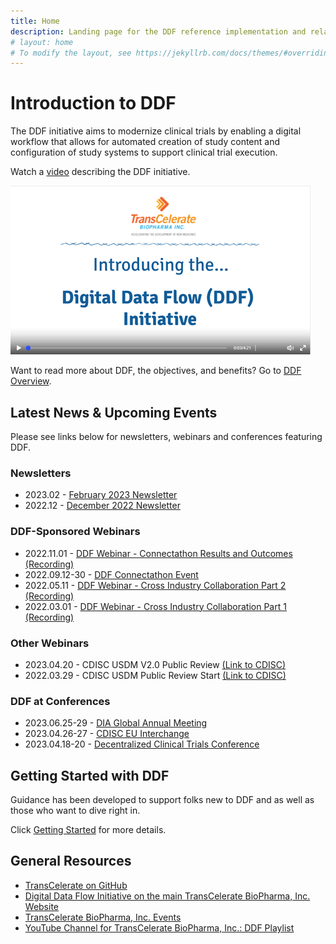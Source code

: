 ```yaml
---
title: Home
description: Landing page for the DDF reference implementation and related information
# layout: home
# To modify the layout, see https://jekyllrb.com/docs/themes/#overriding-theme-defaults
---
```

# Introduction to DDF

The DDF initiative aims to modernize clinical trials by enabling a digital workflow that allows for automated creation of study content and configuration of study systems to support clinical trial execution.

Watch a [video](https://www.youtube.com/watch?v=082onW7jhe4) describing the DDF initiative. 

<a href="https://www.youtube.com/watch?v=082onW7jhe4">
<img src="media\images\overview.png">
</a>
<p></p>

Want to read more about DDF, the objectives, and benefits?  Go to [DDF Overview](overview.md).

## Latest News & Upcoming Events

Please see links below for newsletters, webinars and conferences featuring DDF. 

### Newsletters  
- 2023.02 - [February 2023 Newsletter](https://github.com/transcelerate/ddf-home/blob/main/documents/newsletters/Digital%20Data%20Flow%20-%20FEB%202023%20Newsletter.png)
- 2022.12 - [December 2022 Newsletter](https://github.com/transcelerate/ddf-home/blob/main/documents/newsletters/Digital%20Data%20Flow%20-%20DEC%202022%20Newsletter.pdf)

### DDF-Sponsored Webinars
- 2022.11.01 - [DDF Webinar - Connectathon Results and Outcomes (Recording)](https://www.youtube.com/watch?v=IbmGLtfAW9o)
- 2022.09.12-30 - [DDF Connectathon Event](CaT_home.md)
- 2022.05.11 - [DDF Webinar - Cross Industry Collaboration Part 2 (Recording)](https://www.youtube.com/watch?v=II5Cuq4Q7QE)
- 2022.03.01 - [DDF Webinar - Cross Industry Collaboration Part 1 (Recording)](https://www.youtube.com/watch?v=O6qqTSz8ls0)

### Other Webinars
- 2023.04.20 - CDISC USDM V2.0 Public Review [(Link to CDISC)](https://www.cdisc.org/events/webinar/digital-data-flow-project-phase-2-public-review)
- 2022.03.29 - CDISC USDM Public Review Start [(Link to CDISC)](https://www.cdisc.org/ddf)

### DDF at Conferences
- 2023.06.25-29 - [DIA Global Annual Meeting](https://www.diaglobal.org/en/flagship/dia-2023)
- 2023.04.26-27 - [CDISC EU Interchange](https://www.cdisc.org/events/interchange/2023-europe-interchange)
- 2023.04.18-20 - [Decentralized Clinical Trials Conference](https://informaconnect.com/decentralized-clinical-trials/)

## Getting Started with DDF

Guidance has been developed to support folks new to DDF and as well as those who want to dive right in.

Click [Getting Started](getting-started.md) for more details.

## General Resources

- [TransCelerate on GitHub](https://github.com/transcelerate)
- [Digital Data Flow Initiative on the main TransCelerate BioPharma, Inc. Website](https://www.transceleratebiopharmainc.com/initiatives/digital-data-flow/)
- [TransCelerate BioPharma, Inc. Events](https://www.transceleratebiopharmainc.com/transcelerate-events-2/)
- [YouTube Channel for TransCelerate BioPharma, Inc.: DDF Playlist](https://www.youtube.com/playlist?list=PLMXS-Xt7Ou1KNUF-HQKQRRzqfPQEXWb1u)


